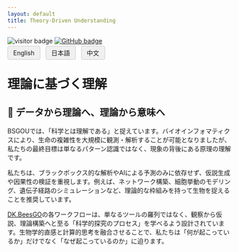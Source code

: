 ```yaml
---
layout: default
title: Theory-Driven Understanding
---
```


<!-- Info Row: Visitor count + GitHub profile -->
<div style="margin-top: 10px; margin-bottom: 8px;">
  <img src="https://visitor-badge.laobi.icu/badge?page_id=labonom.github.io/sources/Theory_Driven_Understanding.html" alt="visitor badge"/>
  <a href="https://github.com/LabOnoM">
    <img src="https://img.shields.io/badge/GitHub-Profile-black?logo=github" alt="GitHub badge"/>
  </a>
</div>

<!-- Language Switch Row -->
<div>
  <a href="/sources/Theory_Driven_Understanding.html" style="padding: 6px 12px; border: 1px solid #ccc; background-color: #f0f0f0; text-decoration: none; border-radius: 4px; margin-right: 8px;">English</a>
  <a href="/sources/Theory_Driven_Understanding_JP.html" style="padding: 6px 12px; border: 1px solid #ccc; background-color: #f0f0f0; text-decoration: none; border-radius: 4px; margin-right: 8px;">日本語</a>
  <a href="/sources/Theory_Driven_Understanding_CH.html" style="padding: 6px 12px; border: 1px solid #ccc; background-color: #f0f0f0; text-decoration: none; border-radius: 4px;">中文</a>
</div>

# 理論に基づく理解
## 🧠 データから理論へ、理論から意味へ
BSGOUでは、「科学とは理解である」と捉えています。バイオインフォマティクスにより、生命の複雑性を大規模に観測・解析することが可能となりましたが、私たちの最終目標は単なるパターン認識ではなく、現象の背後にある原理の理解です。

私たちは、ブラックボックス的な解析やAIによる予測のみに依存せず、仮説生成や因果性の検証を重視します。例えば、ネットワーク構築、細胞挙動のモデリング、遺伝子経路のシミュレーションなど、理論的な枠組みを持って生物を捉えることを推奨しています。

[DK.BeesGO](https://www.bs-gou.com/DK.BeesGO/)の各ワークフローは、単なるツールの羅列ではなく、観察から仮説、理論構築へと至る「科学的探究のプロセス」を学べるよう設計されています。生物学的直感と計算的思考を融合させることで、私たちは「何が起こっているか」だけでなく「なぜ起こっているのか」に迫ります。
